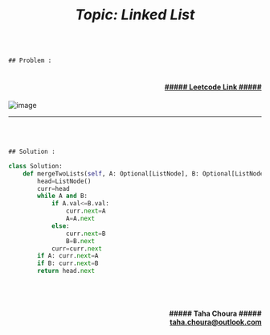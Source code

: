 
<h1 align="center";"><em> Topic: Linked List</em></h1>                  
<br/><br/>
                    
```diff
## Problem : 
``` 
<h4 align="right"> <br/> <a align="right" width="100" href="https://leetcode.com/problems/merge-two-sorted-lists/">##### Leetcode Link #####</a> </h4>   
                                                                                                                  
![image](https://user-images.githubusercontent.com/11164303/169669267-66129d39-0b2a-4088-8d7a-9ee3609c8c49.png)


-------                    

<br/><br/>
                    
```diff
## Solution :
```                           
```python
class Solution:
    def mergeTwoLists(self, A: Optional[ListNode], B: Optional[ListNode]) -> Optional[ListNode]:
        head=ListNode() 
        curr=head
        while A and B:
            if A.val<=B.val:
                curr.next=A
                A=A.next
            else:
                curr.next=B
                B=B.next
            curr=curr.next
        if A: curr.next=A
        if B: curr.next=B
        return head.next
```

<br/><br/>               
<h4 align="right">##### Taha Choura ##### <br/> <a align="right" width="100" href="#">taha.choura@outlook.com</a> </h4>                                                                                                                                                             
